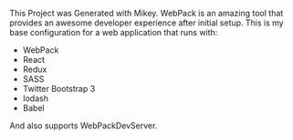 This Project was Generated with Mikey.
WebPack is an amazing tool that provides an awesome developer experience after initial setup.  This is my base configuration for a web application that runs with:

* WebPack
* React
* Redux
* SASS
* Twitter Bootstrap 3
* lodash
* Babel

And also supports WebPackDevServer.
